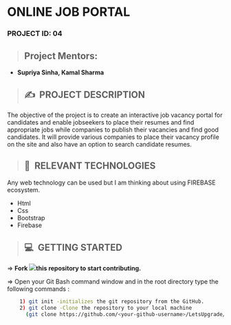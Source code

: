 # **ONLINE JOB PORTAL**

### **PROJECT ID: 04**
>## **Project Mentors:**
* **Supriya Sinha, Kamal Sharma**

>## ✍&nbsp; PROJECT DESCRIPTION
The objective of the project is to create an interactive job vacancy portal for candidates and enable jobseekers to place their resumes and find appropriate jobs while companies to publish their vacancies and find good candidates.
 It will provide various companies to place their vacancy profile on the site and also have an option to search candidate resumes.

 >## 📂&nbsp; RELEVANT TECHNOLOGIES
 Any web technology can be used but I am thinking about using FIREBASE ecosystem.
 <!-- UL-->
* Html
* Css 
* Bootstrap
* Firebase
>## 💻&nbsp; GETTING STARTED

=> **Fork <a href=https://github.com/LetsUpgrade/ONLINE-JOB-PORTAL-i><img src="https://img.icons8.com/ios/24/000000/code-fork.png"></a>this repository to start contributing.**

=> Open your Git Bash command window and in the root directory type the following commands :
```bash
    1) git init -initializes the git repository from the GitHub. 
    2) git clone -Clone the repository to your local machine
      (git clone https://github.com/<your-github-username>/LetsUpgrade/ONLINE-JOB-PORTAL-i.git)
```    

